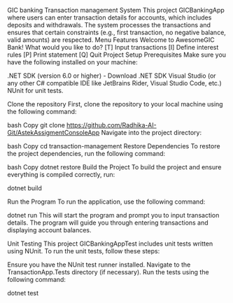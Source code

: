 GIC banking Transaction management System
This project GICBankingApp where users can enter transaction details for accounts,
which includes deposits and withdrawals. The system processes the transactions and ensures
that certain constraints (e.g., first transaction, no negative balance, valid amounts) are respected.
Menu Features
  Welcome to AwesomeGIC Bank! What would you like to do?
		[T] Input transactions 
		[I] Define interest rules
		[P] Print statement
		[Q] Quit
Project Setup
Prerequisites
Make sure you have the following installed on your machine:

.NET SDK (version 6.0 or higher) - Download .NET SDK
Visual Studio (or any other C# compatible IDE like JetBrains Rider, Visual Studio Code, etc.)
NUnit for unit tests.

Clone the repository
First, clone the repository to your local machine using the following command:

bash
Copy
git clone https://github.com/Radhika-AI-Git/AstekAssigmentConsoleApp
Navigate into the project directory:

bash
Copy
cd transaction-management
Restore Dependencies
To restore the project dependencies, run the following command:

bash
Copy
dotnet restore
Build the Project
To build the project and ensure everything is compiled correctly, run:

dotnet build

Run the Program
To run the application, use the following command:

dotnet run
This will start the program and prompt you to input transaction details. The program will guide you through entering transactions and displaying account balances.

Unit Testing
This project GICBankingAppTest includes unit tests written using NUnit. To run the unit tests, follow these steps:

Ensure you have the NUnit test runner installed.
Navigate to the TransactionApp.Tests directory (if necessary).
Run the tests using the following command:

dotnet test
